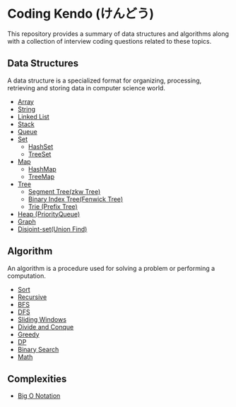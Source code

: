 # Coding Kendo (けんどう)
This repository provides a summary of data structures and algorithms along with a collection of interview coding questions related to these topics.

## Data Structures

A data structure is a specialized format for organizing, processing, retrieving and storing data in computer science world.

* [Array](./data_structure/array.md)
* [String]()
* [Linked List]()
* [Stack]()
* [Queue]()
* [Set]()
    * [HashSet]()
    * [TreeSet]()
* [Map]()
    * [HashMap]()
    * [TreeMap]()
* [Tree]()
    * [Segment Tree(zkw Tree)]()
    * [Binary Index Tree(Fenwick Tree)]()
    * [Trie (Prefix Tree)]()
* [Heap (PriorityQueue)]()
* [Graph]()
* [Disjoint-set(Union Find)]()

## Algorithm

An algorithm is a procedure used for solving a problem or performing a computation.

* [Sort]()
* [Recursive]()
* [BFS]()
* [DFS]()
* [Sliding Windows]()
* [Divide and Conque]()
* [Greedy]()
* [DP]()
* [Binary Search]()
* [Math]()

## Complexities

* [Big O Notation](BigONotation.md)
